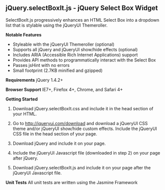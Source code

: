 jQuery.selectBoxIt.js - jQuery Select Box Widget
------------------------------------------------

SelectBoxIt.js progressively enhances an HTML Select Box into a dropdown list that is stylable using the jQueryUI Themeroller.

**Notable Features**
- Styleable with the jQueryUI Themeroller (optional)
- Supports all jQuery and jQueryUI show/hide effects (optional)
- Includes ARIA (Accessible Rich Internet Applications) support
- Provides API methods to programmatically interact with the Select Box
- Passes jsHint with no errors
- Small footprint (2.7KB minified and gzipped)

**Requirements**
jQuery 1.4.2+

**Browser Support**
IE7+, Firefox 4+, Chrome, and Safari 4+

**Getting Started**
1.  Download jQuery.selectBoxIt.css and include it in the head section of your HTML.

2.  Go to http://jqueryui.com/download and download a jQueryUI CSS theme and/or jQueryUI show/hide custom effects.  Include the jQueryUI CSS file in the head section of your page.

3.  Download jQuery and include it on your page.

4.  Include the jQueryUI Javascript file (downloaded in step 2) on your page after jQuery.

5.  Download jQuery.selectBoxIt.js and include it on your page after the jQueryUI Javascript file.

**Unit Tests**
All unit tests are written using the Jasmine Framework
